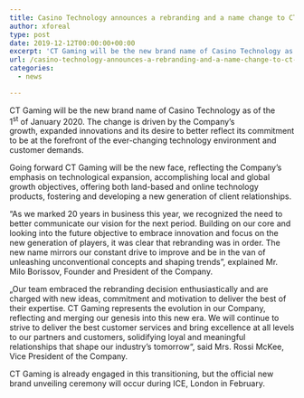```yaml
---
title: Casino Technology announces a rebranding and a name change to CT Gaming
author: xforeal 
type: post
date: 2019-12-12T00:00:00+00:00
excerpt: 'CT Gaming will be the new brand name of Casino Technology as of the 1st&nbsp;of&nbsp;January 2020'
url: /casino-technology-announces-a-rebranding-and-a-name-change-to-ct-gaming/
categories:
  - news

---
```

CT Gaming will be the new brand name of Casino Technology as of the 1<sup>st</sup>&nbsp;of&nbsp;<span id="OBJ_PREFIX_DWT68_com_zimbra_date"><span id="OBJ_PREFIX_DWT74_com_zimbra_date">January 2020</span></span>. The change is driven by the Company&rsquo;s growth,&nbsp;expanded innovations and its desire to better reflect its commitment to be at the forefront of the ever-changing technology environment and customer&nbsp;demands.

Going forward CT Gaming will be the new face, reflecting the Company&rsquo;s emphasis on technological expansion, accomplishing local and global growth objectives, offering both land-based and online technology products, fostering and developing a new generation of client relationships.

&ldquo;As we marked 20 years in business this year, we recognized the need to better communicate our vision for the next period.&nbsp;Building on our core and looking into the future objective to embrace innovation and focus on the new generation of players, it was clear that rebranding was in order. The new name mirrors our constant drive to improve and be in the van of unleashing unconventional concepts and shaping trends&rdquo;, explained Mr. Milo Borissov, Founder and President of the Company.

&bdquo;Our team embraced the rebranding decision enthusiastically and are charged with new ideas, commitment and motivation to deliver the best of their expertise. CT Gaming represents the evolution in our Company, reflecting and merging our genesis into this new era. We will continue to strive to deliver the best customer services and bring excellence at all levels to our partners and customers, solidifying loyal and meaningful relationships that shape our industry&rsquo;s&nbsp;<span id="OBJ_PREFIX_DWT69_com_zimbra_date"><span id="OBJ_PREFIX_DWT75_com_zimbra_date">tomorrow</span></span>&ldquo;, said Mrs. Rossi McKee, Vice President of the Company.

CT Gaming is already engaged in this transitioning, but the official new brand unveiling ceremony will occur during ICE, London in February.